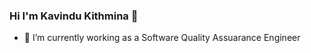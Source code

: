 ### Hi I'm Kavindu Kithmina 👋


- 🔭 I’m currently working as a Software Quality Assuarance Engineer





